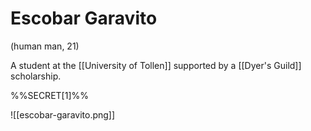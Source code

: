 # Escobar Garavito
(human man, 21)

A student at the [[University of Tollen]] supported by a [[Dyer's Guild]] scholarship. 

%%SECRET[1]%%

![[escobar-garavito.png]]